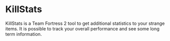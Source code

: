 # KillStats
KillStats is a Team Fortress 2 tool to get additional statistics to your strange items. It is possible to track your overall performance and see some long term information. 



